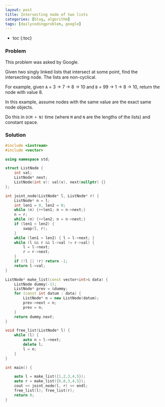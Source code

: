 ```yaml
---
layout: post
title: Intersecting node of two lists
categories: [blog, algorithm]
tags: [dailycodingproblem, google]
---
```


+ toc
{:toc}

### Problem

This problem was asked by Google.

Given two singly linked lists that intersect at some point, find the intersecting node.
The lists are non-cyclical.

For example, given `A` = 3 -> 7 -> 8 -> 10 and `B` = 99 -> 1 -> 8 -> 10, return the node with value 8.

In this example, assume nodes with the same value are the exact same node objects.

Do this in `O(M + N)` time (where `M` and `N` are the lengths of the lists) and constant space.

### Solution

```cpp
#include <iostream>
#include <vector>

using namespace std;

struct ListNode {
    int val;
    ListNode* next;
    ListNode(int v): val(v), next(nullptr) {}
};

int joint_node(ListNode* l, ListNode* r) {
    ListNode* n = l;
    int len1 = 0, len2 = 0;
    while (n) {++len1; n = n->next;}
    n = r;
    while (n) {++len2; n = n->next;}
    if (len1 < len2) {
        swap(l, r);
    }
    while (len1 > len2) { l = l->next; }
    while (l && r && l->val != r->val) {
        l = l->next;
        r = r->next;
    }
    if (!l || !r) return -1;
    return l->val;
}

ListNode* make_list(const vector<int>& data) {
    ListNode dummy(-1);
    ListNode* prev = &dummy;
    for (const int datum : data) {
        ListNode* n = new ListNode(datum);
        prev->next = n;
        prev = n;
    }
    return dummy.next;
}

void free_list(ListNode* l) {
    while (l) {
        auto n = l->next;
        delete l;
        l = n;
    }
}

int main() {

    auto l = make_list({1,2,3,4,5});
    auto r = make_list({6,8,3,4,5});
    cout << joint_node(l, r) << endl;
    free_list(l); free_list(r);
    return 0;
}

```


